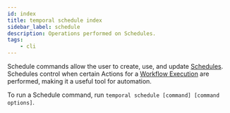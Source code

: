 ```yaml
---
id: index
title: temporal schedule index
sidebar_label: schedule
description: Operations performed on Schedules.
tags:
    - cli
---
```


Schedule commands allow the user to create, use, and update [Schedules](/concepts/what-is-a-schedule).
Schedules control when certain Actions for a [Workflow Execution](/concepts/what-is-a-workflow-execution) are performed, making it a useful tool for automation.

To run a Schedule command, run `temporal schedule [command] [command options]`.
